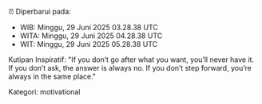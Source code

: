 ⏰ Diperbarui pada:
- WIB: Minggu, 29 Juni 2025 03.28.38 UTC
- WITA: Minggu, 29 Juni 2025 04.28.38 UTC
- WIT: Minggu, 29 Juni 2025 05.28.38 UTC

Kutipan Inspiratif:
"If you don’t go after what you want, you’ll never have it. If you don’t ask, the answer is always no. If you don’t step forward, you’re always in the same place."


Kategori: motivational

